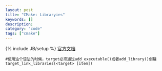 ```yaml
--- 
layout: post 
title: "CMake: Libraryies" 
keywords: [] 
description: 
category: "code" 
tags: ["cmake"] 
--- 
```

{% include JB/setup %}
[官方文档](https://cmake.org/cmake/help/v3.0/command/target_link_libraries.html)
```
#使用这个语法的时候，target必须通过add_executable()或者add_library()创建
target_link_libraries(<target> [item])
```
